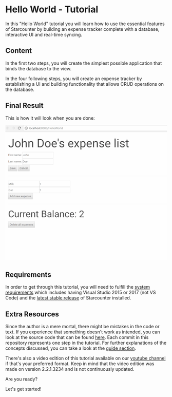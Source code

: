 # Hello World - Tutorial

In this "Hello World" tutorial you will learn how to use the essential features of Starcounter by building an expense tracker complete with a database, interactive UI and real-time syncing.

## Content

In the first two steps, you will create the simplest possible application that binds the database to the view.

In the four following steps, you will create an expense tracker by establishing a UI and building functionality that allows CRUD operations on the database.

## Final Result

This is how it will look when you are done:

![Hello World Intro GIF](/assets/resizedpart6.gif)

## Requirements

In order to get through this tutorial, you will need to fulfill the [system requirements](http://starcounter.io/download/) which includes having Visual Studio 2015 or 2017 (not VS Code) and the [latest stable release](http://downloads.starcounter.com/download) of Starcounter installed.

## Extra Resources

Since the author is a mere mortal, there might be mistakes in the code or text. If you experience that something doesn't work as intended, you can look at the source code that can be found [here](https://github.com/StarcounterApps/HelloWorld). Each commit in this repository represents one step in the tutorial. For further explanations of the concepts discussed, you can take a look at the [guide section](/guides/).

There's also a video edition of this tutorial available on our [youtube channel](https://www.youtube.com/watch?v=HyRoctAmYdU&list=PLzBy_ulksMjDppM_aNr4DedQDwYd4PL9Q) if that's your preferred format. Keep in mind that the video edition was made on version 2.2.1.3234 and is not continuously updated.

Are you ready?

Let's get started!
